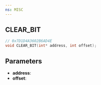 ```yaml
---
ns: MISC
---
```

## CLEAR_BIT

```c
// 0x7D1D4A3602B6AD4E
void CLEAR_BIT(int* address, int offset);
```

## Parameters
* **address**:
* **offset**:
